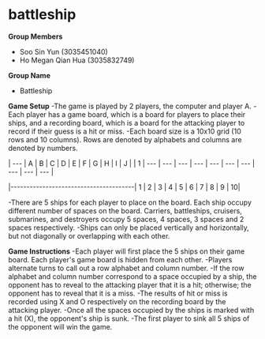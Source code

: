 # battleship

**Group Members**

- Soo Sin Yun (3035451040)
- Ho Megan Qian Hua (3035832749)

**Group Name**
- Battleship

**Game Setup**
-The game is played by 2 players, the computer and player A.
-Each player has a game board, which is a board for players to place their ships, and a recording board, which is a board for the attacking player to record if their guess is a hit or miss.
-Each board size is a 10x10 grid (10 rows and 10 columns). Rows are denoted by alphabets and columns are denoted by numbers.

| --- | A | B | C | D | E | F | G | H | I | J |
| 1 | --- | --- | --- | --- | --- | --- | --- | --- | --- | --- | 

  |---------------------------------------|
1 | 
2 |
3 |
4 |
5 |
6 |
7 |
8 |
9 |
10|


-There are 5 ships for each player to place on the board. Each ship occupy different number of spaces on the board. Carriers, battleships, cruisers, submarines, and destroyers occupy 5 spaces, 4 spaces, 3 spaces and 2 spaces respectively.
-Ships can only be placed vertically and horizontally, but not diagonally or overlapping with each other.

**Game Instructions**
-Each player will first place the 5 ships on their game board. Each player's game board is hidden from each other.
-Players alternate turns to call out a row alphabet and column number. 
-If the row alphabet and column number correspond to a space occupied by a ship, the opponent has to reveal to the attacking player that it is a hit; otherwise; the opponent has to reveal that it is a miss.
-The results of hit or miss is recorded using X and O respectively on the recording board by the attacking player.
-Once all the spaces occupied by the ships is marked with a hit (X), the opponent's ship is sunk.
-The first player to sink all 5 ships of the opponent will win the game.

